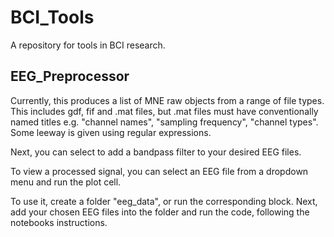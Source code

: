 # BCI_Tools
A repository for tools in BCI research.

## EEG_Preprocessor

Currently, this produces a list of MNE raw objects from a range of file types. This includes gdf, fif and .mat files, but .mat files must have conventionally named titles e.g. "channel names", "sampling frequency", "channel types". Some leeway is given using regular expressions.

Next, you can select to add a bandpass filter to your desired EEG files.

To view a processed signal, you can select an EEG file from a dropdown menu and run the plot cell.

To use it, create a folder "eeg_data", or run the corresponding block. Next, add your chosen EEG files into the folder and run the code, following the notebooks instructions.
